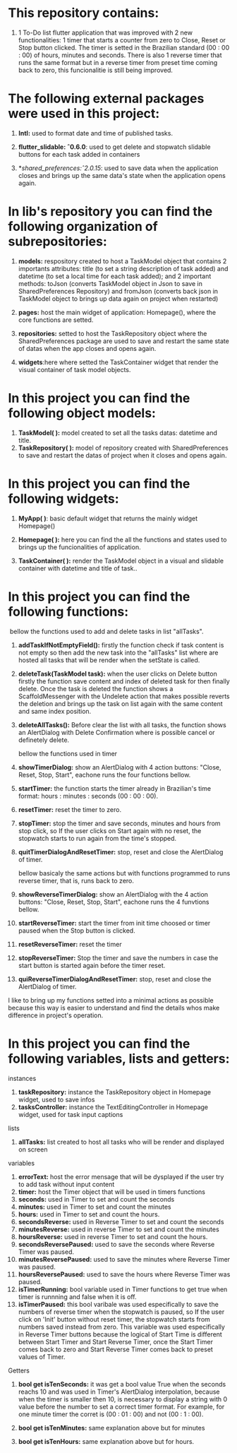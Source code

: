 # This repository contains: 



1. 1 To-Do list flutter application that was improved with 2 new functionalities: 1 timer that starts a counter from zero to  Close, Reset or Stop  button clicked. The timer is setted in the Brazilian standard (00 : 00 : 00) of hours, minutes and seconds. There is also 1 reverse timer that runs the same format but in a reverse timer from preset time coming back to zero, this funcionalitie is still being improved.



# The following external packages were used in this project:



1. **Intl:** used to format date and time of published tasks.

1. **flutter_slidable: ˆ0.6.0**:  used to get delete and stopwatch slidable buttons for each task added in containers

1. **shared_preferences:*ˆ2.0.15**: used to save data when the application closes and brings up the same data's state when the application opens again. 

   

# In lib's repository you can find the following organization of subrepositories:



1. **models:** respository created to host a TaskModel object that contains 2 importants attributes: title (to set a string description of task added) and datetime (to set a local time for each task added); and 2 important methods: toJson (converts TaskModel object in Json to save in SharedPreferences Repository) and fromJson (converts back json in TaskModel object to brings up data again on project when restarted) 

2. **pages:**  host the main widget of application: Homepage(), where the core functions are setted.    

3. **repositories:** setted to host the TaskRepository object where the SharedPreferences package are used to save and restart the same state of datas when the app closes and opens again. 

4. **widgets**:here where setted the TaskContainer widget that render the visual container of task model objects.  

   

# In this project you can find the following object models:



1. **TaskModel( ):** model created to set all the tasks datas: datetime and title. 
2. **TaskRepository( ):** model of repository created with SharedPreferences to save and restart the datas of project when it closes and opens again.



# In this project you can find the following widgets:



1. **MyApp( )**: basic default widget that returns the mainly widget Homepage()

2. **Homepage( ):** here you can find the all the functions and states used to brings up the funcionalities of application. 

3. **TaskContainer( ):** render the TaskModel object in a visual and slidable container with datetime and title of task..

   


# In this project you can find the following functions:



​		bellow the functions used to add and delete tasks in list "allTasks". 




1. **addTaskIfNotEmptyField():** firstly the function check if task content is not empty so then add the new task into the "allTasks" list where are hosted all tasks that will be render when the setState is called. 

2. **deleteTask(TaskModel task):** when the user clicks on Delete button firstly the function save content and index of deleted task for then finally delete. Once the task is deleted the function shows a ScaffoldMessenger with the Undelete action that makes possible reverts the deletion and brings up the task on list again with the same content and same index position.  

3. **deleteAllTasks():** Before clear the list with all tasks, the function shows an AlertDialog with Delete Confirmation where is possible cancel or definetely delete. 

   

   bellow the functions used in timer

   

4. **showTimerDialog:** show an AlertDialog with 4 action buttons: "Close, Reset, Stop, Start", eachone runs the four functions bellow. 

5. **startTimer:** the function starts the timer already in Brazilian's time format: hours : minutes : seconds (00 : 00 : 00).  

6. **resetTimer:** reset the timer to zero. 

7. **stopTimer:** stop the timer and save seconds, minutes and hours from stop click, so If the user clicks on Start again with no reset, the stopwatch starts to run again from the time's stopped. 

8. **quitTimerDialogAndResetTimer:** stop, reset and close the AlertDialog of timer.

   

   bellow basicaly the same actions but with functions programmed to runs reverse timer, that is, runs back to zero.  

   

9. **showReverseTimerDialog:** show an AlertDialog with the 4 action buttons: "Close, Reset, Stop, Start", eachone runs the 4 funvtions bellow.

10. **startReverseTimer:** start the timer from init time choosed or timer paused when the Stop button is clicked. 

11. **resetReverseTimer:** reset the timer 

12. **stopReverseTimer:** Stop the timer and save the numbers in case the start button is started again before the timer reset. 

1. **quiReverseTimerDialogAndResetTimer:** stop, reset and close the AlertDialog of timer.  



I like to bring up my functions setted into a minimal actions as possible because this way is easier to understand and find the details whos make difference in project's operation.

 

# In this project you can find the following variables, lists and getters:



instances

1. **taskRepository:** instance the TaskRepository object in Homepage widget, used to save infos 
2. **tasksController:** instance the TextEditingController in Homepage widget, used for task input captions 



lists

1. **allTasks:** list created to host all tasks who will be render and displayed on screen

variables



1. **errorText:** host the error mensage that will be dysplayed if the user try to add task without input content
2. **timer:** host the Timer object that will be used in timers functions 
3. **seconds:** used in Timer to set and count the seconds
4. **minutes:** used in Timer to set and count the minutes
5. **hours:** used in Timer to set and count the hours.
6. **secondsReverse:** used in Reverse Timer to set and count the seconds
7. **minutesReverse:** used in reverse Timer to set and count the minutes
8. **hoursReverse:** used in reverse Timer to set and count the hours.
9. **secondsReversePaused:** used to save the seconds where Reverse Timer was paused. 
10. **minutesReversePaused:** used to save the minutes where Reverse Timer was paused.
11. **hoursReversePaused:** used to save the hours where Reverse Timer was paused. 
12. **isTimerRunning:** bool variable used in Timer functions to get true when timer is runnning and false when it is off.
13.  **isTimerPaused:** this bool varibale was used especifically to save the numbers of reverse timer when the stopwatch is paused, so If the user click on 'Init' button without reset timer, the stopwatch starts from numbers saved instead from zero. This variable was used especifically in Reverse Timer buttons because the logical of Start Time is different between Start Timer and Start Reverse Timer, once the Start Timer comes back to zero and Start Reverse Timer comes back to preset values of Timer.



Getters

1. **bool get isTenSeconds:** it was get a bool value True when the seconds reachs 10 and was used in Timer's AlertDialog interpolation, because when the timer is smaller then 10, is necessary to display a string with 0 value before the number to set a correct timer format. For example, for one minute timer the corret is (00 : 01 : 00) and not (00 : 1 : 00).

2. **bool get isTenMinutes:** same explanation above but for minutes

3. **bool get isTenHours:** same explanation above but for hours. 

   
